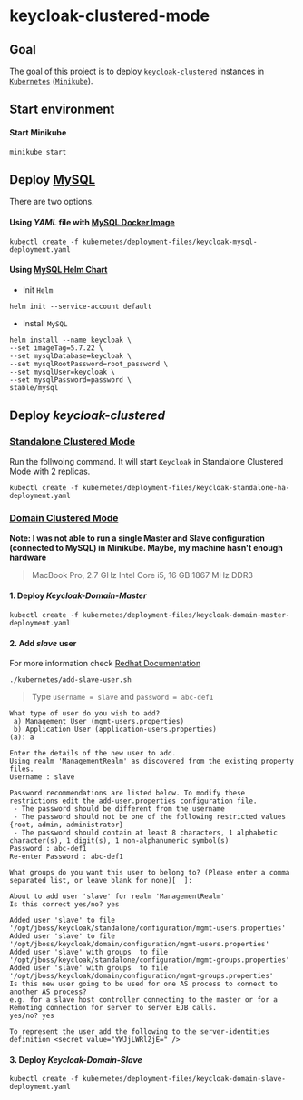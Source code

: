 # keycloak-clustered-mode

## Goal

The goal of this project is to deploy [`keycloak-clustered`](https://github.com/ivangfr/keycloak-clustered) instances in [`Kubernetes`](https://kubernetes.io) ([`Minikube`](https://kubernetes.io/docs/getting-started-guides/minikube)).

## Start environment

#### Start Minikube
```
minikube start
```

## Deploy [MySQL](https://www.mysql.com)

There are two options.

#### Using _YAML_ file with [MySQL Docker Image](https://hub.docker.com/_/mysql/)
```
kubectl create -f kubernetes/deployment-files/keycloak-mysql-deployment.yaml
```

#### Using [MySQL Helm Chart](https://github.com/kubernetes/charts/tree/master/stable/mysql)

- Init `Helm`
```
helm init --service-account default
```

- Install `MySQL`
```
helm install --name keycloak \
--set imageTag=5.7.22 \
--set mysqlDatabase=keycloak \
--set mysqlRootPassword=root_password \
--set mysqlUser=keycloak \
--set mysqlPassword=password \
stable/mysql
```

## Deploy _keycloak-clustered_

### [Standalone Clustered Mode](https://www.keycloak.org/docs/latest/server_installation/index.html#_standalone-ha-mode)

Run the follwoing command. It will start `Keycloak` in Standalone Clustered Mode with 2 replicas.
```
kubectl create -f kubernetes/deployment-files/keycloak-standalone-ha-deployment.yaml
```

### [Domain Clustered Mode](https://www.keycloak.org/docs/latest/server_installation/index.html#_domain-mode)

**Note: I was not able to run a single Master and Slave configuration (connected to MySQL) in Minikube. Maybe, my machine hasn't enough hardware**
> MacBook Pro, 2.7 GHz Intel Core i5, 16 GB 1867 MHz DDR3

#### 1. Deploy _Keycloak-Domain-Master_

```
kubectl create -f kubernetes/deployment-files/keycloak-domain-master-deployment.yaml
```

#### 2. Add _slave_ user

For more information check [Redhat Documentation](https://access.redhat.com/documentation/en-us/red_hat_jboss_enterprise_application_platform/7.0/html-single/how_to_configure_server_security/#securing_managed_domain)
```
./kubernetes/add-slave-user.sh
```
>Type `username = slave` and `password = abc-def1`

```
What type of user do you wish to add? 
 a) Management User (mgmt-users.properties) 
 b) Application User (application-users.properties)
(a): a

Enter the details of the new user to add.
Using realm 'ManagementRealm' as discovered from the existing property files.
Username : slave

Password recommendations are listed below. To modify these restrictions edit the add-user.properties configuration file.
 - The password should be different from the username
 - The password should not be one of the following restricted values {root, admin, administrator}
 - The password should contain at least 8 characters, 1 alphabetic character(s), 1 digit(s), 1 non-alphanumeric symbol(s)
Password : abc-def1
Re-enter Password : abc-def1

What groups do you want this user to belong to? (Please enter a comma separated list, or leave blank for none)[  ]: 

About to add user 'slave' for realm 'ManagementRealm'
Is this correct yes/no? yes

Added user 'slave' to file '/opt/jboss/keycloak/standalone/configuration/mgmt-users.properties'
Added user 'slave' to file '/opt/jboss/keycloak/domain/configuration/mgmt-users.properties'
Added user 'slave' with groups  to file '/opt/jboss/keycloak/standalone/configuration/mgmt-groups.properties'
Added user 'slave' with groups  to file '/opt/jboss/keycloak/domain/configuration/mgmt-groups.properties'
Is this new user going to be used for one AS process to connect to another AS process? 
e.g. for a slave host controller connecting to the master or for a Remoting connection for server to server EJB calls.
yes/no? yes

To represent the user add the following to the server-identities definition <secret value="YWJjLWRlZjE=" />
```

#### 3. Deploy _Keycloak-Domain-Slave_

```
kubectl create -f kubernetes/deployment-files/keycloak-domain-slave-deployment.yaml
```